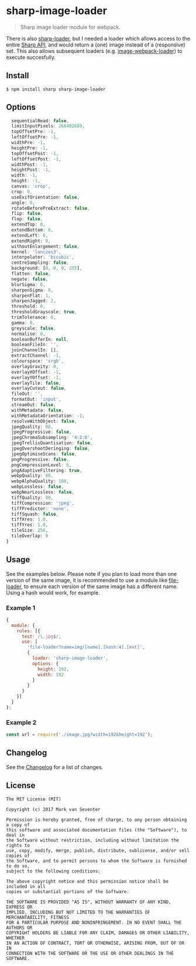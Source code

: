 # sharp-image-loader
> Sharp image loader module for webpack.

There is also [sharp-loader](https://www.npmjs.com/package/sharp-loader), but I needed a loader which allows access to the entire [Sharp API](http://sharp.dimens.io/en/stable/), and would return a (one) image instead of a (responsive) set. This also allows subsequent loaders (e.g. [image-webpack-loader](https://www.npmjs.com/package/image-webpack-loader)) to execute succesfully.

## Install
`$ npm install sharp sharp-image-loader`

## Options
```js
  sequentialRead: false,
  limitInputPixels: 268402689,
  topOffsetPre: -1,
  leftOffsetPre: -1,
  widthPre: -1,
  heightPre: -1,
  topOffsetPost: -1,
  leftOffsetPost: -1,
  widthPost: -1,
  heightPost: -1,
  width: -1,
  height: -1,
  canvas: 'crop',
  crop: 0,
  useExifOrientation: false,
  angle: 0,
  rotateBeforePreExtract: false,
  flip: false,
  flop: false,
  extendTop: 0,
  extendBottom: 0,
  extendLeft: 0,
  extendRight: 0,
  withoutEnlargement: false,
  kernel: 'lanczos3',
  interpolator: 'bicubic',
  centreSampling: false,
  background: [0, 0, 0, 255],
  flatten: false,
  negate: false,
  blurSigma: 0,
  sharpenSigma: 0,
  sharpenFlat: 1,
  sharpenJagged: 2,
  threshold: 0,
  thresholdGrayscale: true,
  trimTolerance: 0,
  gamma: 0,
  greyscale: false,
  normalise: 0,
  booleanBufferIn: null,
  booleanFileIn: '',
  joinChannelIn: [],
  extractChannel: -1,
  colourspace: 'srgb',
  overlayGravity: 0,
  overlayXOffset: -1,
  overlayYOffset: -1,
  overlayTile: false,
  overlayCutout: false,
  fileOut: '',
  formatOut: 'input',
  streamOut: false,
  withMetadata: false,
  withMetadataOrientation: -1,
  resolveWithObject: false,
  jpegQuality: 80,
  jpegProgressive: false,
  jpegChromaSubsampling: '4:2:0',
  jpegTrellisQuantisation: false,
  jpegOvershootDeringing: false,
  jpegOptimiseScans: false,
  pngProgressive: false,
  pngCompressionLevel: 6,
  pngAdaptiveFiltering: true,
  webpQuality: 80,
  webpAlphaQuality: 100,
  webpLossless: false,
  webpNearLossless: false,
  tiffQuality: 80,
  tiffCompression: 'jpeg',
  tiffPredictor: 'none',
  tiffSquash: false,
  tiffXres: 1.0,
  tiffYres: 1.0,
  tileSize: 256,
  tileOverlap: 0
}
```

## Usage
See the examples below. Please note if you plan to load more than one version of the same image, it is recommended to use a module like [file-loader](https://www.npmjs.com/package/file-loader), to ensure each version of the same image has a different name. Using a hash would work, for example.

### Example 1
```js
{
  module: {
    rules: [{
      test: /\.jpg$/,
      use: [
        'file-loader?name=img/[name].[hash:4].[ext]',
        {
          loader: 'sharp-image-loader',
          options: {
            height: 192,
            width: 192
          }
        }
      }
    }]
  }
};
```

### Example 2
```js
const url = require('./image.jpg?width=192&height=192');
```

## Changelog
See the [Changelog](./CHANGELOG.md) for a list of changes.

## License
    The MIT License (MIT)

    Copyright (c) 2017 Mark van Seventer

    Permission is hereby granted, free of charge, to any person obtaining a copy of
    this software and associated documentation files (the "Software"), to deal in
    the Software without restriction, including without limitation the rights to
    use, copy, modify, merge, publish, distribute, sublicense, and/or sell copies of
    the Software, and to permit persons to whom the Software is furnished to do so,
    subject to the following conditions:

    The above copyright notice and this permission notice shall be included in all
    copies or substantial portions of the Software.

    THE SOFTWARE IS PROVIDED "AS IS", WITHOUT WARRANTY OF ANY KIND, EXPRESS OR
    IMPLIED, INCLUDING BUT NOT LIMITED TO THE WARRANTIES OF MERCHANTABILITY, FITNESS
    FOR A PARTICULAR PURPOSE AND NONINFRINGEMENT. IN NO EVENT SHALL THE AUTHORS OR
    COPYRIGHT HOLDERS BE LIABLE FOR ANY CLAIM, DAMAGES OR OTHER LIABILITY, WHETHER
    IN AN ACTION OF CONTRACT, TORT OR OTHERWISE, ARISING FROM, OUT OF OR IN
    CONNECTION WITH THE SOFTWARE OR THE USE OR OTHER DEALINGS IN THE SOFTWARE.
